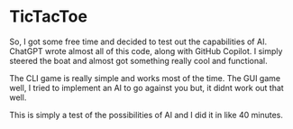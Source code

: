# TicTacToe

So, I got some free time and decided to test out the capabilities of AI.
ChatGPT wrote almost all of this code, along with GitHub Copilot.
I simply steered the boat and almost got something really cool and functional.

The CLI game is really simple and works most of the time.
The GUI game well, I tried to implement an AI to go against you but, it didnt work out that well.

This is simply a test of the possibilities of AI and I did it in like 40 minutes.
